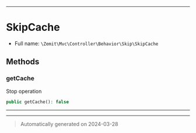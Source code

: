 ***

# SkipCache





* Full name: `\Zemit\Mvc\Controller\Behavior\Skip\SkipCache`




## Methods


### getCache

Stop operation

```php
public getCache(): false
```












***


***
> Automatically generated on 2024-03-28
